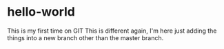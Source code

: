 # hello-world
This is my first time on GIT
This is different again, I'm here just adding the things into a new branch other than the master branch.
